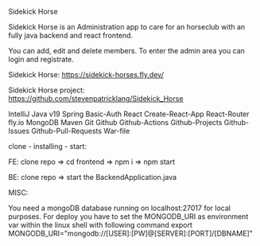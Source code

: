 Sidekick Horse

Sidekick Horse is an Administration app to care for an horseclub with an fully java backend and react frontend.

You can add, edit and delete members. To enter the admin area you can login and registrate.

Sidekick Horse: https://sidekick-horses.fly.dev/

Sidekick Horse project: https://github.com/stevenpatricklang/Sidekick_Horse

IntelliJ Java v19 Spring Basic-Auth React Create-React-App React-Router fly.io  MongoDB Maven Git Github Github-Actions Github-Projects Github-Issues Github-Pull-Requests War-file

clone - installing - start:

FE:
clone repo => cd frontend => npm i => npm start

BE:
clone repo => start the BackendApplication.java

MISC:

You need a mongoDB database running on localhost:27017 for local purposes. For deploy you have to set the MONGODB_URI as environment var within the linux shell with following command export MONGODB_URI="mongodb://[USER]:[PW]@[SERVER]:[PORT]/[DBNAME]"
